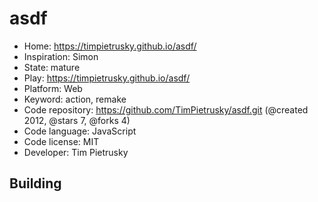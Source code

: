 # asdf

- Home: https://timpietrusky.github.io/asdf/
- Inspiration: Simon
- State: mature
- Play: https://timpietrusky.github.io/asdf/
- Platform: Web
- Keyword: action, remake
- Code repository: https://github.com/TimPietrusky/asdf.git (@created 2012, @stars 7, @forks 4)
- Code language: JavaScript
- Code license: MIT
- Developer: Tim Pietrusky

## Building
